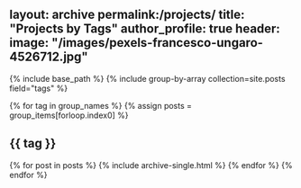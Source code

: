 layout: archive
permalink:/projects/
title: "Projects by Tags"
author_profile: true
header:
  image: "/images/pexels-francesco-ungaro-4526712.jpg"
  ---

{% include base_path %}
{% include group-by-array collection=site.posts field="tags" %}

{% for tag in group_names %}
  {% assign posts =
  group_items[forloop.index0] %}
  <h2 id="{{ tag | slugify }}"
  class="archive__subtitle">{{ tag }}</h2>
  {% for post in posts %}
    {% include archive-single.html %}
  {% endfor %}
{% endfor %}
